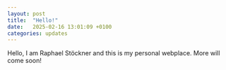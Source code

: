 ```yaml
---
layout: post
title:  "Hello!"
date:   2025-02-16 13:01:09 +0100
categories: updates
---
```

Hello, I am Raphael Stöckner and this is my personal webplace. More will come soon!
